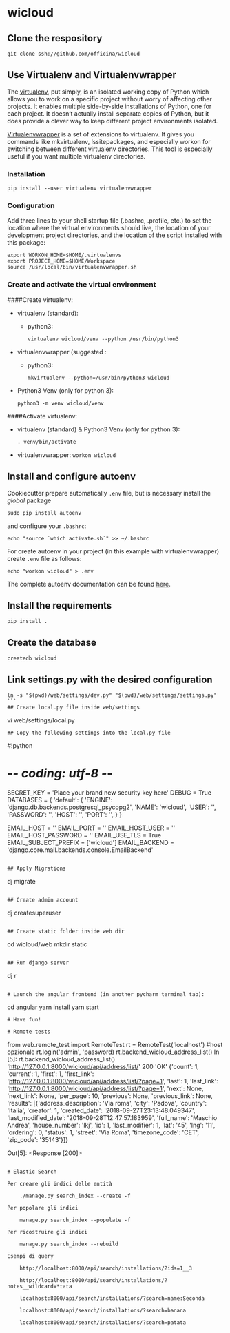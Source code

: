 # wicloud

## Clone the respository
```
git clone ssh://github.com/officina/wicloud
```

## Use Virtualenv and Virtualenvwrapper

The [virtualenv](https://virtualenv.pypa.io/en/stable/), put simply, is an isolated working copy of Python which
allows you to work on a specific project without worry of affecting other projects. It enables multiple side-by-side installations of Python, one for each project. It doesn’t actually install separate copies of Python, but it does provide a clever way to keep different project environments isolated.

[Virtualenvwrapper](http://virtualenvwrapper.readthedocs.io/en/latest/install.html) is a set of extensions to virtualenv. It gives you commands like mkvirtualenv, lssitepackages, and especially workon for switching between different virtualenv directories. This tool is especially useful if you want multiple virtualenv directories.

### Installation

```
pip install --user virtualenv virtualenvwrapper
```

### Configuration

Add three lines to your shell startup file (.bashrc, .profile, etc.) to set the location where the virtual environments should live, the location of your development project directories, and the location of the script installed with this package:

```
export WORKON_HOME=$HOME/.virtualenvs
export PROJECT_HOME=$HOME/Workspace
source /usr/local/bin/virtualenvwrapper.sh
```

### Create and activate the virtual environment


####Create virtualenv:

 - virtualenv (standard):
     - python3:

        `virtualenv wicloud/venv --python /usr/bin/python3`

 - virtualenvwrapper (suggested :
    - python3:

        `mkvirtualenv --python=/usr/bin/python3 wicloud`

 - Python3 Venv (only for python 3):

    `python3 -m venv wicloud/venv`


####Activate virtualenv:

- virtualenv (standard) & Python3 Venv (only for python 3):

    `. venv/bin/activate`

- virtualenvwrapper:
    `workon wicloud`

## Install and configure autoenv

Cookiecutter prepare automatically `.env` file, but is necessary install the *global* package

```
sudo pip install autoenv
```

and configure your `.bashrc`:
```
echo "source `which activate.sh`" >> ~/.bashrc
```
For create autoenv in your project (in this example with virtualenvwrapper) create `.env` file as follows:
```
echo "workon wicloud" > .env
```

The complete autoenv documentation can be found [here](https://github.com/kennethreitz/autoenv).


## Install the requirements

```
pip install .
```

## Create the database

```
createdb wicloud
```

## Link settings.py with the desired configuration
```
ln -s "$(pwd)/web/settings/dev.py" "$(pwd)/web/settings/settings.py" ```
## Create local.py file inside web/settings

```
vi web/settings/local.py
```
## Copy the following settings into the local.py file

```
#!python

# -*- coding: utf-8 -*-
SECRET_KEY = 'Place your brand new security key here'
DEBUG = True
DATABASES = {
    'default': {
        'ENGINE': 'django.db.backends.postgresql_psycopg2',
        'NAME': 'wicloud',
        'USER': '',
        'PASSWORD': '',
        'HOST': '',
        'PORT': '',
    }
}

EMAIL_HOST = ''
EMAIL_PORT = ''
EMAIL_HOST_USER = ''
EMAIL_HOST_PASSWORD = ''
EMAIL_USE_TLS = True
EMAIL_SUBJECT_PREFIX = ['wicloud']
EMAIL_BACKEND = 'django.core.mail.backends.console.EmailBackend'
```

## Apply Migrations

```
dj migrate
```

## Create admin account

```
dj createsuperuser
```

## Create static folder inside web dir

```
cd wicloud/web
mkdir static

```

## Run django server

```
dj r
```

# Launch the angular frontend (in another pycharm terminal tab):

```
cd angular
yarn install
yarn start
```
# Have fun!

# Remote tests

```
 from web.remote_test import RemoteTest
 rt = RemoteTest('localhost') #host opzionale 
 rt.login('admin', 'password)
 rt.backend_wicloud_address_list()
 In [5]: rt.backend_wicloud_address_list()
'http://127.0.0.1:8000/wicloud/api/address/list/'
200
'OK'
{'count': 1,
 'current': 1,
 'first': 1,
 'first_link': 'http://127.0.0.1:8000/wicloud/api/address/list/?page=1',
 'last': 1,
 'last_link': 'http://127.0.0.1:8000/wicloud/api/address/list/?page=1',
 'next': None,
 'next_link': None,
 'per_page': 10,
 'previous': None,
 'previous_link': None,
 'results': [{'address_description': 'Via roma',
              'city': 'Padova',
              'country': 'Italia',
              'creator': 1,
              'created_date': '2018-09-27T23:13:48.049347',
              'last_modified_date': '2018-09-28T12:47:57.183959',
              'full_name': 'Maschio Andrea',
              'house_number': 'lkj',
              'id': 1,
              'last_modifier': 1,
              'lat': '45',
              'lng': '11',
              'ordering': 0,
              'status': 1,
              'street': 'Via Roma',
              'timezone_code': 'CET',
              'zip_code': '35143'}]}

Out[5]: <Response [200]>

```

# Elastic Search

Per creare gli indici delle entità

    ./manage.py search_index --create -f 
    
Per popolare gli indici

    manage.py search_index --populate -f 
    
Per ricostruire gli indici

    manage.py search_index --rebuild
    
Esempi di query

    http://localhost:8000/api/search/installations/?ids=1__3
    
    http://localhost:8000/api/search/installations/?notes__wildcard=*tata
    
    localhost:8000/api/search/installations/?search=name:Seconda
    
    localhost:8000/api/search/installations/?search=banana
    
    localhost:8000/api/search/installations/?search=patata


    

